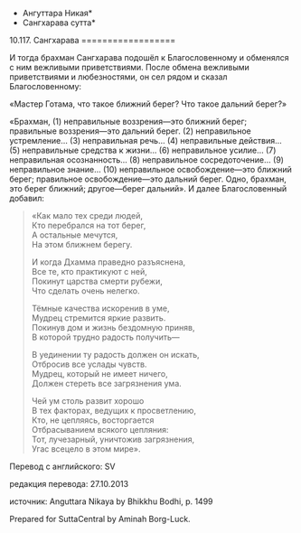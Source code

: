 * Ангуттара Никая*
* Сангхарава сутта*

10\.117\. Сангхарава
\=\=\=\=\=\=\=\=\=\=\=\=\=\=\=\=\=\=

И тогда брахман Сангхарава подошёл к Благословенному и обменялся с ним вежливыми приветствиями\. После обмена вежливыми приветствиями и любезностями, он сел рядом и сказал Благословенному:

«Мастер Готама, что такое ближний берег? Что такое дальний берег?»

«Брахман, \(1\) неправильные воззрения—это ближний берег; правильные воззрения—это дальний берег\. \(2\) неправильное устремление… \(3\) неправильная речь… \(4\) неправильные действия… \(5\) неправильные средства к жизни… \(6\) неправильное усилие… \(7\) неправильная осознанность… \(8\) неправильное сосредоточение… \(9\) неправильное знание… \(10\) неправильное освобождение—это ближний берег; правильное освобождение—это дальний берег\. Одно, брахман, это берег ближний; другое—берег дальний»\. И далее Благословенный добавил:

> «Как мало тех среди людей,  
> Кто перебрался на тот берег,  
> А остальные мечутся,  
> На этом ближнем берегу\.  
>   
> И когда Дхамма праведно разъяснена,  
> Все те, кто практикуют с ней,  
> Покинут царства смерти рубежи,  
> Что сделать очень нелегко\.  
>   
> Тёмные качества искоренив в уме,  
> Мудрец стремится яркие развить\.  
> Покинув дом и жизнь бездомную приняв,  
> В которой трудно радость получить—  
>   
> В уединении ту радость должен он искать,  
> Отбросив все услады чувств\.  
> Мудрец, который не имеет ничего,  
> Должен стереть все загрязнения ума\.  
>   
> Чей ум столь развит хорошо  
> В тех факторах, ведущих к просветлению,  
> Кто, не цепляясь, восторгается  
> Отбрасыванием всякого цепляния:  
> Тот, лучезарный, уничтожив загрязнения,  
> Угас всецело в этом мире»\.

Перевод с английского: SV

редакция перевода: 27\.10\.2013

источник: Anguttara Nikaya by Bhikkhu Bodhi, p\. 1499

Prepared for SuttaCentral by Aminah Borg\-Luck\.